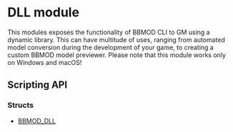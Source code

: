 # DLL module
This modules exposes the functionality of BBMOD CLI to GM using a dynamic library. This
can have multitude of uses, ranging from automated model conversion during the
development of your game, to creating a custom BBMOD model previewer. Please
note that this module works only on Windows and macOS!

## Scripting API
### Structs
* [BBMOD_DLL](./BBMOD_DLL.html)
